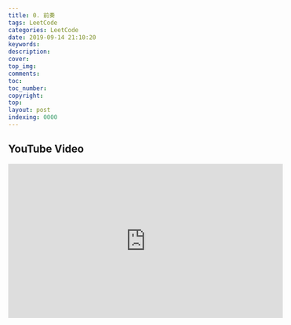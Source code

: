 ```yaml
---
title: 0. 前奏
tags: LeetCode
categories: LeetCode
date: 2019-09-14 21:10:20
keywords:
description:
cover:
top_img:
comments:
toc:
toc_number:
copyright:
top:
layout: post
indexing: 0000
---
```


## YouTube Video

<iframe width="560" height="315" src="https://www.youtube.com/embed/DkKCkLcVQrI" frameborder="0" allow="accelerometer; autoplay; encrypted-media; gyroscope; picture-in-picture" allowfullscreen></iframe>
